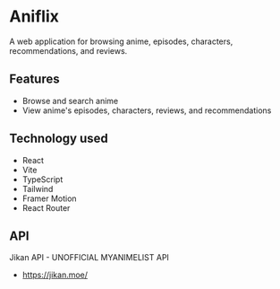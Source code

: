 # Aniflix
A web application for browsing anime, episodes, characters, recommendations, and reviews.

## Features
* Browse and search anime
* View anime's episodes, characters, reviews, and recommendations

## Technology used
* React
* Vite
* TypeScript
* Tailwind
* Framer Motion
* React Router

## API
Jikan API - UNOFFICIAL MYANIMELIST API
* https://jikan.moe/

